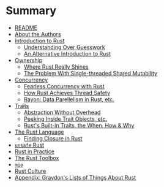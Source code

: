# Summary

- [README](README.md)
- [About the Authors](authors.md)
- [Introduction to Rust]()
    - [Understanding Over Guesswork](understanding-over-guesswork.md)
    - [An Alternative Introduction to Rust]()
- [Ownership]()
    - [Where Rust Really Shines](where-rust-really-shines.md)
    - [The Problem With Single-threaded Shared Mutability](the-problem-with-shared-mutability.md)
- [Concurrency]()
    - [Fearless Concurrency with Rust](fearless-concurrency.md)
    - [How Rust Achieves Thread Safety]()
    - [Rayon: Data Parellelism in Rust, etc.]()
- [Traits]()
    - [Abstraction Without Overhead]()
    - [Peeking Inside Trait Objects, etc.]()
    - [Rust's Built-in Traits, the When, How & Why](rusts-built-in-traits.md)
- [The Rust Language]()
    - [Finding Closure in Rust](finding-closure-in-rust.md)
- [`unsafe` Rust]()
- [Rust in Practice]()
- [The Rust Toolbox]()
- [`mio`]()
- [Rust Culture]()
- [Appendix: Graydon's Lists of Things About Rust]()
